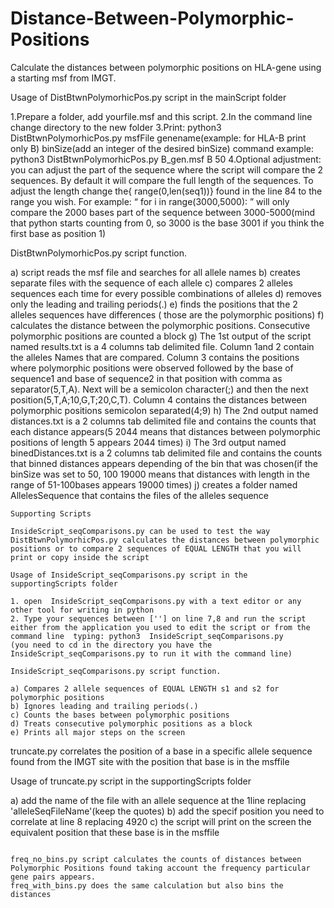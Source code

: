 # Distance-Between-Polymorphic-Positions

Calculate the distances between polymorphic positions on HLA-gene using a starting msf from IMGT.

Usage of DistBtwnPolymorhicPos.py script in the mainScript folder

1.Prepare a folder, add yourfile.msf and this script. 
2.In the command line change directory to the new folder 
3.Print: python3 DistBtwnPolymorhicPos.py msfFile genename(example: for HLA-B print only B) binSize(add an integer of the desired binSize)
  command example: python3 DistBtwnPolymorhicPos.py B_gen.msf B 50
4.Optional adjustment: you can adjust the part of the sequence where the script will compare the 2 sequences. By default it will compare the full length of the sequences. To adjust the length 
change the{ range(0,len(seq1))} found in the line 84 to the range you wish. 
For example: “ for i in range(3000,5000): ” will only compare the 2000 bases part of the sequence between 3000-5000(mind that python starts counting from 0, so 3000 is the base 3001 if you think the first base as position 1)

DistBtwnPolymorhicPos.py script function.

a) script reads the msf file and searches for all allele names
b) creates separate files with the sequence of each allele
c) compares 2 alleles sequences each time for every possible combinations of alleles
d) removes only the leading and trailing periods(.)
e) finds the positions that the 2 alleles sequences have differences ( those are the polymorphic positions)
f) calculates the distance between the  polymorphic positions. Consecutive  polymorphic positions are counted a block
g) The 1st output of the script named results.txt is a 4 columns tab delimited file.
   Column 1and 2 contain the alleles Names that are compared. Column 3 contains the positions where polymorphic positions  were observed      followed by the base of sequence1 and base of sequence2 in that position with comma as separator(5,T,A). Next will be a semicolon character(;) and then the next position(5,T,A;10,G,T;20,C,T).
Column 4 contains the distances between  polymorphic positions semicolon separated(4;9)
h) The 2nd output named distances.txt  is a 2 columns tab delimited file and contains the counts that each distance appears(5	2044 means that distances between polymorphic positions of length 5 appears 2044 times)
i) The 3rd output named binedDistances.txt is a  2 columns tab delimited file and contains the counts that binned distances appears depending of the bin that was chosen(if the binSize was set to 50,
100	19000 means that distances with length in the range of 51-100bases appears 19000 times)
j) creates a folder named AllelesSequence that contains the files of the alleles sequence

~~~~~~~~~~~~~~~~~~~~~~~~~~~~~~~~~~~~~~~~~~~~~~~~~~~~~~~~~~~~~~~~~~~~~~~~~~~~~~~~~~~~~~~~~~~~~~~~~~~~~~~~~~~~~~~~~~~~~~~~~~~~~~~
Supporting Scripts

InsideScript_seqComparisons.py can be used to test the way  DistBtwnPolymorhicPos.py calculates the distances between polymorphic positions or to compare 2 sequences of EQUAL LENGTH that you will print or copy inside the script

Usage of InsideScript_seqComparisons.py script in the supportingScripts folder

1. open  InsideScript_seqComparisons.py with a text editor or any other tool for writing in python
2. Type your sequences between [''] on line 7,8 and run the script either from the application you used to edit the script or from the command line  typing: python3  InsideScript_seqComparisons.py 
(you need to cd in the directory you have the InsideScript_seqComparisons.py to run it with the command line)

InsideScript_seqComparisons.py script function.

a) Compares 2 allele sequences of EQUAL LENGTH s1 and s2 for polymorphic positions 
b) Ignores leading and trailing periods(.)
c) Counts the bases between polymorphic positions 
d) Treats consecutive polymorphic positions as a block
e) Prints all major steps on the screen
~~~~~~~~~~~~~~~~~~~~~~~~~~~~~~~~~~~~~~~~~~~~~~~~~~~~~~~~~~~~~~~~~~~~~~~~~~~~~~~~~~~~~~~~~~~~~~~~~~~~~~~~~~~~~~~~~~~~~~~~~~~~~~~

truncate.py  correlates the position of a base in a specific allele sequence found from the IMGT site with the position that base is in the msffile

Usage of truncate.py script in the supportingScripts folder 

a) add the name of the file with an allele sequence at the 1line replacing 'alleleSeqFileName'(keep the quotes) 
b) add the specif position you need to correlate at line 8 replacing 4920
c) the script will print on the screen the equivalent position that these base is in the msffile
~~~~~~~~~~~~~~~~~~~~~~~~~~~~~~~~~~~~~~~~~~~~~~~~~~~~~~~~~~~~~~~~~~~~~~~~~~~~~~~~~~~~~~~~~~~~~~~~~~~~~~~~~~~~~~~~~~~~~~~~~~~~~~~

freq_no_bins.py script calculates the counts of distances between Polymorphic Positions found taking account the frequency particular gene pairs appears.
freq_with_bins.py does the same calculation but also bins the distances

